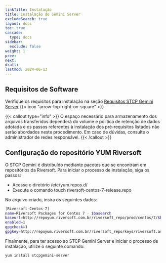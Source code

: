 ```yaml
---
linkTitle: Instalação
title: Instalação do Gemini Server
excludeSearch: true
layout: docs
toc: true
cascade:
  type: docs
sidebar:
  exclude: false
weight: 1
prev:
next:
draft:
lastmod: 2024-06-13
---
```

## Requisitos de Software

Verifique os requisitos para instalação na seção <a href="/utils/requirements/#stcp-gemini-server" target="_blank">Requisitos STCP Gemini Server</a> {{< icon "arrow-top-right-on-square" >}} &nbsp;

{{< callout type="info" >}}
O espaço necessário para armazenamento dos arquivos transferidos dependerá do volume e política
de retenção de dados adotada e os passos referentes à instalação dos pré-requisitos listados não serão abordados neste
procedimento. Em caso de dúvidas, consulte o administrador de redes responsável.
{{< /callout >}}

## Configuração do repositório YUM Riversoft

O STCP Gemini é distribuído mediante pacotes que se encontram em repositórios da Riversoft. Para iniciar o processo de instalação, siga os passos:

* Acesse o diretório /etc/yum.repos.d/
* Execute o comando touch riversoft-centos-7-release.repo

No arquivo criado, insira os seguintes dados:

```bash {filename="riversoft-centos-7-release.repo"}
[Riversoft-Centos-7]
name=Riversoft Packages for Centos 7 - $basearch
baseurl=http://repoyum.riversoft.com.br/riversoft_repo/prod/centos/7/$basearch
enabled=1
gpgcheck=1
gpgkey=http://repoyum.riversoft.com.br/riversoft_repo/keys/riversoft.asc
```

Finalmente, para ter acesso ao STCP Gemini Server e iniciar o processo de instalação, utilize o seguinte
comando:

```
yum install stcpgemini-server
```

